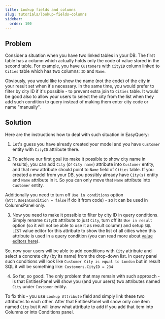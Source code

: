 ```yaml
---
title: Lookup fields and columns
slug: tutorials/lookup-fields-columns
sidebar:
  order: 100
---
```


## Problem
Consider a situation when you have two linked tables in your DB. The first table has a column which actually holds only the code of value stored in the second table.
For example, you have `Customers` with `CityID` column linked to `Cities` table which has two columns: `ID` and `Name`.

Obviously, you would like to show the name (not the code) of the city in your result set when it's necessary. 
In the same time, you would prefer to filter by city ID if it's possible - to prevent extra join to `Cities` table. It would be good also to allow your users to select the city from the list when they add such condition to query instead of making them enter city code or name "manually". 

## Solution
Here are the instructions how to deal with such situation in EasyQuery:

1) Let's guess you have already created your model and you have `Customer` entity with `CityID` attribute there.

2) To achieve our first goal (to make it possible to show city name in results), you can add `City` (or `City name`) attribute into `Customer` entity, and that new attribute should point to `Name` field of `Cities` table.
If you created a model from your DB, you possibly already have `City(s)` entity and `Name` attribute in it. So you can only move that `Name` attribute into `Customer` entity.

Additionally you need to turn off `Use in conditions` option (`attr.UseInCondition = false` if do it from code) - so it can be used in ColumnsPanel only.

3) Now you need to make it possible to filter by city ID in query conditions. Simply rename `CityID` attribute to just `City`, turn off its `Use in result` option (so it will not be able to use it as result column) and setup `SQL LIST` value editor for this attribute to show the list of all cities when this attribute is used in a query condition (you can read more about [value editors here](//////////////fundamentals/about-data-editors)). 
 
So, now your users will be able to add conditions with `City` attribute and select a concrete city (by its name) from the drop-down list. In query panel such conditions will look like `Customer City is equal to London` but in result SQL it will be something like: `Customers.CityID = 234`

4) So far, so good. The only problem that may remain with such approach - is that EntitiesPanel will show you (and your users) two attributes named `City` under `Customer` entity. 

To fix this - you use `Lookup Attribute` field and simply link these two attributes to each other.
After that EntitiesPanel will show only one item named `City` but it will know what attribute to add if you add that item into Columns or into Conditions panel.
